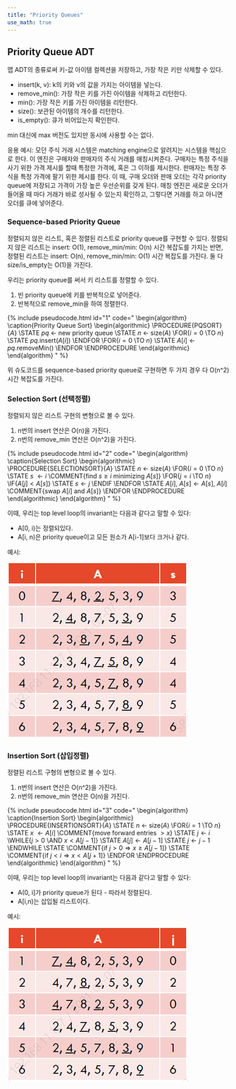 ```yaml
---
title: "Priority Queues"
use_math: true
---
```


## Priority Queue ADT
맵 ADT의 종류로써 키-값 아이템 컬렉션을 저장하고, 가장 작은 키만 삭제할 수 있다.
- insert(k, v): k의 키와 v의 값을 가지는 아이템을 넣는다.
- remove_min(): 가장 작은 키를 가진 아이템을 삭제하고 리턴한다.
- min(): 가장 작은 키를 가진 아이템을 리턴한다.
- size(): 보관된 아이템의 개수를 리턴한다.
- is_empty(): 큐가 비어있는지 확인한다.

min 대신에 max 버전도 있지만 동시에 사용할 수는 없다.

응용 예시: 모던 주식 거래 시스템은 matching engine으로 알려지는 시스템을 핵심으로 한다. 이 엔진은 구매자와 판매자의 주식 거래를 매칭시켜준다.
구매자는 특정 주식을 사기 위한 가격 제시를 할때 특정한 가격에, 혹은 그 이하를 제시한다.
판매자는 특정 주식을 특정 가격에 팔기 위한 제시를 한다.
이 때, 구매 오더와 판매 오더는 각각 priority queue에 저장되고 가격이 가장 높은 우선순위를 갖게 된다. 매칭 엔진은 새로운 오더가 들어올 때 마다 거래가 바로 성사될 수 있는지 확인하고, 그렇다면 거래를 하고 아니면 오더를 큐에 넣어준다.

### Sequence-based Priority Queue
정렬되지 않은 리스트, 혹은 정렬된 리스트로 priority queue를 구현할 수 있다.
정렬되지 않은 리스트는 insert: O(1), remove_min/min: O(n) 시간 복잡도를 가지는 반면, 정렬된 리스트는 insert: O(n), remove_min/min: O(1) 시간 복잡도를 가진다. 둘 다 size/is_empty는 O(1)을 가진다.

우리는 priority queue를 써서 키 리스트를 정렬할 수 있다.
1. 빈 priority queue에 키를 반복적으로 넣어준다.
2. 반복적으로 remove_min을 하여 정렬한다.

{% include pseudocode.html id="1" code="
\begin{algorithm}
\caption{Priority Queue Sort}
\begin{algorithmic}
\PROCEDURE{PQSORT}{$A$}
    \STATE $pq$ $\leftarrow$ new priority queue
    \STATE $n$ $\leftarrow$ size$(A)$
    \FOR{$i = 0$ \TO $n$}
        \STATE $pq$.insert$(A[i])$
    \ENDFOR
    \FOR{$i = 0$ \TO $n$}
        \STATE $A[i] \leftarrow pq$.removeMin()
    \ENDFOR
\ENDPROCEDURE
\end{algorithmic}
\end{algorithm}
" %}

위 슈도코드를 sequence-based priority queue로 구현하면 두 가지 경우 다 O(n^2) 시간 복잡도를 가진다.

### Selection Sort (선택정렬)
정렬되지 않은 리스트 구현의 변형으로 볼 수 있다.
1. n번의 insert 연산은 O(n)을 가진다.
2. n번의 remove_min 연산은 O(n^2)을 가진다.

{% include pseudocode.html id="2" code="
\begin{algorithm}
\caption{Selection Sort}
\begin{algorithmic}
\PROCEDURE{SELECTIONSORT}{$A$}
    \STATE $n$ $\leftarrow$ size$(A)$
    \FOR{$i = 0$ \TO $n$}       
        \STATE $s$ $\leftarrow i$
        \COMMENT{find $s \geq i$ minimizing $A[s]$}
        \FOR{$j = i$ \TO $n$}
            \IF{$A[j] < A[s]$}
                \STATE $s \leftarrow j$
            \ENDIF
        \ENDFOR
        \STATE $A[i]$, $A[s] \leftarrow A[s]$, $A[i]$
        \COMMENT{swap $A[i]$ and $A[s]$}
    \ENDFOR
\ENDPROCEDURE
\end{algorithmic}
\end{algorithm}
" %}

이때, 우리는 top level loop의 invariant는 다음과 같다고 말할 수 있다:
- A[0, i)는 정렬되있다.
- A[i, n)은 priority queue이고 모든 원소가 A[i-1]보다 크거나 같다.

예시:

![Selection Sort](/assets/img/selection_sort.png)

### Insertion Sort (삽입정렬)
정렬된 리스트 구형의 변형으로 볼 수 있다.
1. n번의 insert 연산은 O(n^2)을 가진다.
2. n번의 remove_min 연산은 O(n)을 가진다.

{% include pseudocode.html id="3" code="
\begin{algorithm}
\caption{Insertion Sort}
\begin{algorithmic}
\PROCEDURE{INSERTIONSORT}{$A$}
    \STATE $n$ $\leftarrow$ size$(A)$
    \FOR{$i = 1$ \TO $n$}       
        \STATE $x$ $\leftarrow A[i]$    \COMMENT{move forward entries $> x$}
        \STATE $j \leftarrow i$
        \WHILE{$j > 0$ \AND $x < A[j-1]$}
            \STATE $A[j] \leftarrow A[j-1]$
            \STATE $j \leftarrow j - 1$ 
        \ENDWHILE
        \STATE  \COMMENT{if $j > 0 \Rightarrow x \geq A[j-1]$}
        \STATE  \COMMENT{if $j < i \Rightarrow x < A[j+1]$}
    \ENDFOR
\ENDPROCEDURE
\end{algorithmic}
\end{algorithm}
" %}

이때, 우리는 top level loop의 invariant는 다음과 같다고 말할 수 있다:
- A(0, i]가 priority queue가 된다 - 따라서 정렬된다.
- A[i,n)는 삽입될 리스트이다.

예시:

![Insertion Sort](/assets/img/insertion_sort.png)